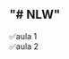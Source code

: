 "# NLW" 
-------------------------------------------------------------------
:white_check_mark:aula 1
<br>
:white_check_mark:aula 2